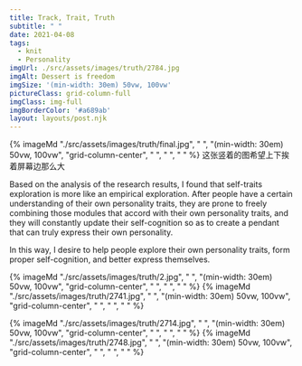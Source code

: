 ```yaml
---
title: Track, Trait, Truth
subtitle: " "
date: 2021-04-08
tags:
  - knit
  - Personality
imgUrl: ./src/assets/images/truth/2784.jpg
imgAlt: Dessert is freedom
imgSize: '(min-width: 30em) 50vw, 100vw'
pictureClass: grid-column-full
imgClass: img-full
imgBorderColor: '#a689ab'
layout: layouts/post.njk
---
```


{% imageMd "./src/assets/images/truth/final.jpg", " ", "(min-width: 30em) 50vw, 100vw", "grid-column-center", " ", " ", " " %} 这张竖着的图希望上下挨着屏幕边那么大

Based on the analysis of the research results, I found that self-traits exploration is more like an empirical exploration. After people have a certain understanding of their own personality traits, they are prone to freely combining those modules that accord with their own personality traits, and they will constantly update their self-cognition so as to create a pendant that can truly express their own personality.

In this way, I desire to help people explore their own personality traits, form proper self-cognition, and better express
themselves.

{% imageMd "./src/assets/images/truth/2.jpg", " ", "(min-width: 30em) 50vw, 100vw", "grid-column-center", " ", " ", " " %}
{% imageMd "./src/assets/images/truth/2741.jpg", " ", "(min-width: 30em) 50vw, 100vw", "grid-column-center", " ", " ", " " %}

{% imageMd "./src/assets/images/truth/2714.jpg", " ", "(min-width: 30em) 50vw, 100vw", "grid-column-center", " ", " ", " " %}
{% imageMd "./src/assets/images/truth/2748.jpg", " ", "(min-width: 30em) 50vw, 100vw", "grid-column-center", " ", " ", " " %}
